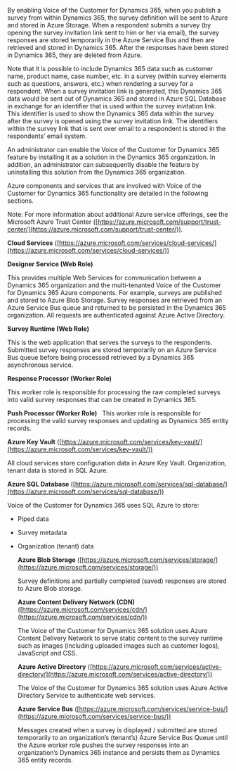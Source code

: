 By enabling Voice of the Customer for Dynamics 365, when you publish a survey from within Dynamics 365, the survey definition will be sent to Azure and stored in Azure Storage. When a respondent submits a survey (by opening the survey invitation link sent to him or her via email), the survey responses are stored temporarily in the Azure Service Bus and then are retrieved and stored in Dynamics 365. After the responses have been stored in Dynamics 365, they are deleted from Azure.  
  
 Note that it is possible to include Dynamics 365 data such as customer name, product name, case number, etc. in a survey (within survey elements such as questions, answers, etc.) when rendering a survey for a respondent. When a survey invitation link is generated, this Dynamics 365 data would be sent out of Dynamics 365 and stored in Azure SQL Database in exchange for an identifier that is used within the survey invitation link. This identifier is used to show the Dynamics 365 data within the survey after the survey is opened using the survey invitation link. The identifiers within the survey link that is sent over email to a respondent is stored in the respondents’ email system.  
  
 An administrator can enable the Voice of the Customer for Dynamics 365 feature by installing it as a solution in the Dynamics 365 organization. In addition, an administrator can subsequently disable the feature by uninstalling this solution from the Dynamics 365 organization.  
  
 Azure components and services that are involved with Voice of the Customer for Dynamics 365 functionality are detailed in the following sections.  
  
 Note: For more information about additional Azure service offerings, see the Microsoft Azure Trust Center ([https://azure.microsoft.com/support/trust-center/](https://azure.microsoft.com/support/trust-center/)).  
  
 **Cloud Services** ([https://azure.microsoft.com/services/cloud-services/](https://azure.microsoft.com/services/cloud-services/))  
  
 **Designer Service (Web Role)**  
  
 This provides multiple Web Services for communication between a Dynamics 365 organization and the multi-tenanted Voice of the Customer for Dynamics 365 Azure components.  For example, surveys are published and stored to Azure Blob Storage.  Survey responses are retrieved from an Azure Service Bus queue and returned to be persisted in the Dynamics 365 organization.  All requests are authenticated against Azure Active Directory.  
  
 **Survey Runtime (Web Role)**  
  
 This is the web application that serves the surveys to the respondents.  Submitted survey responses are stored temporarily on an Azure Service Bus queue before being processed retrieved by a Dynamics 365 asynchronous service.  
  
 **Response Processor (Worker Role)**  
  
 This worker role is responsible for processing the raw completed surveys into valid survey responses that can be created in Dynamics 365.  
  
 **Push Processor (Worker Role)**  
 This worker role is responsible for processing the valid survey responses and updating as Dynamics 365 entity records. 
 
 **Azure Key Vault** ([https://azure.microsoft.com/services/key-vault/](https://azure.microsoft.com/services/key-vault/))  
  
 All cloud services store configuration data in Azure Key Vault.  Organization, tenant data is stored in SQL Azure.  
  
 **Azure SQL Database** ([https://azure.microsoft.com/services/sql-database/](https://azure.microsoft.com/services/sql-database/))  
  
 Voice of the Customer for Dynamics 365 uses SQL Azure to store:  
  
- Piped data  
  
- Survey metadata  
  
- Organization (tenant) data  
  
  **Azure Blob Storage** ([https://azure.microsoft.com/services/storage/](https://azure.microsoft.com/services/storage/))  
  
  Survey definitions and partially completed (saved) responses are stored to Azure Blob storage.  
  
  **Azure Content Delivery Network (CDN)** ([https://azure.microsoft.com/services/cdn/](https://azure.microsoft.com/services/cdn/))  
  
  The Voice of the Customer for Dynamics 365 solution uses Azure Content Delivery Network to serve static content to the survey runtime such as images (including uploaded images such as customer logos), JavaScript and CSS.  
  
  **Azure Active Directory** ([https://azure.microsoft.com/services/active-directory/](https://azure.microsoft.com/services/active-directory/))  
  
  The Voice of the Customer for Dynamics 365 solution uses Azure Active Directory Service to authenticate web services.  
  
  **Azure Service Bus** ([https://azure.microsoft.com/services/service-bus/](https://azure.microsoft.com/services/service-bus/))  
  
  Messages created when a survey is displayed / submitted are stored temporarily to an organization’s (tenant’s) Azure Service Bus Queue until the Azure worker role pushes the survey responses into an organization’s Dynamics 365 instance and persists them as Dynamics 365 entity records.
